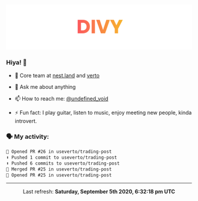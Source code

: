 
![](https://github.com/divy-work/divy-work/raw/master/assets/divy.png)

### Hiya! 👋

- 🔭 Core team at [nest.land](https://github.com/nestdotland/nest.land) and [verto](https://github.com/useverto/verto)

- 💬 Ask me about anything

- 📫 How to reach me: [@undefined_void](https://instagram.com/divy.exe)

- ⚡ Fun fact: I play guitar, listen to music, enjoy meeting new people, kinda introvert.

### 🗣 My activity:

```
💪 Opened PR #26 in useverto/trading-post
⬆️ Pushed 1 commit to useverto/trading-post
⬆️ Pushed 6 commits to useverto/trading-post
🎉 Merged PR #25 in useverto/trading-post
💪 Opened PR #25 in useverto/trading-post
```

------------
<p align="center">Last refresh: <b>Saturday, September 5th 2020, 6:32:18 pm UTC</b></p>
